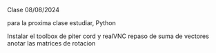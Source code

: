 Clase 08/08/2024

para la proxima clase estudiar, Python

Instalar el toolbox de piter cord y realVNC 
repaso de suma de vectores 
anotar las matrices de rotacion
